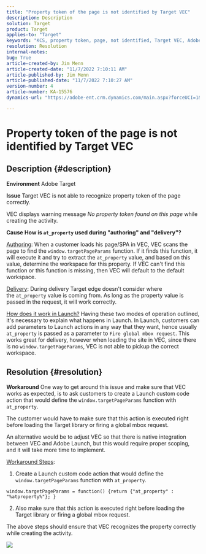 ```yaml
---
title: "Property token of the page is not identified by Target VEC"
description: Description
solution: Target
product: Target
applies-to: "Target"
keywords: "KCS, property token, page, not identified, Target VEC, Adobe Target, at_property, window.targetPageParams function"
resolution: Resolution
internal-notes: 
bug: True
article-created-by: Jim Menn
article-created-date: "11/7/2022 7:10:11 AM"
article-published-by: Jim Menn
article-published-date: "11/7/2022 7:10:27 AM"
version-number: 4
article-number: KA-15576
dynamics-url: "https://adobe-ent.crm.dynamics.com/main.aspx?forceUCI=1&pagetype=entityrecord&etn=knowledgearticle&id=4fcbce31-6b5e-ed11-9561-6045bd0065f9"

---
```

# Property token of the page is not identified by Target VEC

## Description {#description}


<b>Environment</b>
 Adobe Target

<b>Issue</b>
 Target VEC is not able to recognize property token of the page correctly.

VEC displays warning message *No property token found on this page* while creating the activity.

<b>Cause</b>
<b>How is `at_property` used during "authoring" and "delivery"?</b>

<u>Authoring</u>:
 When a customer loads his page/SPA in VEC, VEC scans the page to find the `window.targetPageParams` function.
 If it finds this function, it will execute it and try to extract the `at_property` value, and based on this value, determine the workspace for this property.
 If VEC can't find this function or this function is missing, then VEC will default to the default workspace.

<u>Delivery</u>:
 During delivery Target edge doesn't consider where the `at_property` value is coming from. As long as the property value is passed in the request, it will work correctly.

<u>How does it work in Launch?</u>
 Having these two modes of operation outlined, it's necessary to explain what happens in Launch.
 In Launch, customers can add parameters to Launch actions in any way that they want, hence usually `at_property` is passed as a parameter to `Fire global mbox request`.
 This works great for delivery, however when loading the site in VEC, since there is no `window.targetPageParams`, VEC is not able to pickup the correct workspace.


## Resolution {#resolution}


<b>Workaround</b>
One way to get around this issue and make sure that VEC works as expected, is to ask customers to create a Launch custom code action that would define the `window.targetPageParams` function with `at_property`.

The customer would have to make sure that this action is executed right before loading the Target library or firing a global mbox request.

An alternative would be to adjust VEC so that there is native integration between VEC and Adobe Launch, but this would require proper scoping, and it will take more time to implement.

<u>Workaround Steps</u>:

1. Create a Launch custom code action that would define the `window.targetPageParams` function with `at_property`.


```
window.targetPageParams = function() {return {"at_property" : "%atproperty%"}; }
```


2. Also make sure that this action is executed right before loading the Target library or firing a global mbox request.

The above steps should ensure that VEC recognizes the property correctly while creating the activity.

![](http://omniture.custhelp.com/ci/inlineImage/get/3018176/a5a902ecd7ac849bb5bf0fa7e22e14e7)
